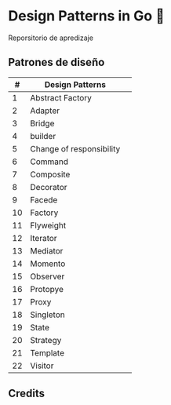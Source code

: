 # Design Patterns in Go 🚀

Reporsitorio de apredizaje

## Patrones de diseño

| #   | Design Patterns          |   |
|-----|--------------------------|---|
| 1   | Abstract Factory         |   |
| 2   | Adapter                  |   |
| 3   | Bridge                   |   |
| 4   | builder                  |   |
| 5   | Change of responsibility |   |
| 6   | Command                  |   |
| 7   | Composite                |   |
| 8   | Decorator                |   |
| 9   | Facede                   |   |
| 10  | Factory                  |   |
| 11  | Flyweight                |   |
| 12  | Iterator                 |   |
| 13  | Mediator                 |   |
| 14  | Momento                  |   |
| 15  | Observer                 |   |
| 16  | Protopye                 |   |
| 17  | Proxy                    |   |
| 18  | Singleton                |   |
| 19  | State                    |   |
| 20  | Strategy                 |   |
| 21  | Template                 |   |
| 22  | Visitor                  |   |

##  Credits

